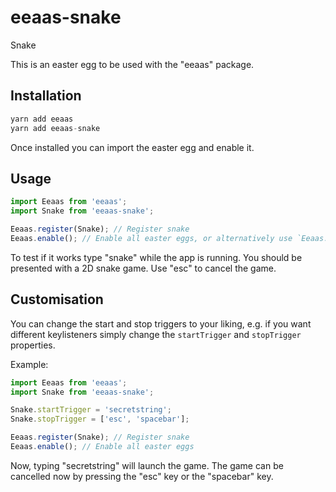 # eeaas-snake

Snake

This is an easter egg to be used with the "eeaas" package.

## Installation

```javascript
yarn add eeaas
yarn add eeaas-snake
```
Once installed you can import the easter egg and enable it.

## Usage

```javascript
import Eeaas from 'eeaas';
import Snake from 'eeaas-snake';

Eeaas.register(Snake); // Register snake
Eeaas.enable(); // Enable all easter eggs, or alternatively use `Eeaas.Eggs.Snake.enable()` to only enable snake
```

To test if it works type "snake" while the app is running. You should be presented with a 2D snake game. Use "esc" to cancel the game.

## Customisation

You can change the start and stop triggers to your liking, e.g. if you want different keylisteners simply change the `startTrigger` and `stopTrigger` properties.

Example:

```javascript
import Eeaas from 'eeaas';
import Snake from 'eeaas-snake';

Snake.startTrigger = 'secretstring';
Snake.stopTrigger = ['esc', 'spacebar'];

Eeaas.register(Snake); // Register snake
Eeaas.enable(); // Enable all easter eggs
```

Now, typing "secretstring" will launch the game. The game can be cancelled now by pressing the "esc" key or the "spacebar" key.
